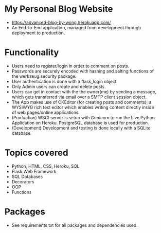 # My Personal Blog Website #

- https://advanced-blog-by-wong.herokuapp.com/
- An End-to-End application, managed from development through deployment to production.

# Functionality #
- Users need to register/login in order to comment on posts.
- Passwords are securely encoded with hashing and salting functions of the werkzeug.security package.
- User authentication is done with a flask_login object
- Only Admin users can create and delete posts.
- Users can get in contact with the the owner(me) by sending a message, which gets transferred via email over a SMTP client session object.
- The App makes use of CKEditor (for creating posts and comments); a WYSIWYG rich text editor which enables writing content directly inside of web pages/online applications.
- (Production) WSGI server is setup with Gunicorn to run the Live Python Application on Heroku. PostgreSQL database is used for production.
- (Development) Development and testing is done locally with a SQLite database.

# Topics covered #
- Python, HTML, CSS, Heroku, SQL
- Flask Web Framework
- SQL Databases
- Decorators
- OOP
- Functions

 # Packages # 
- See requirements.txt for all packages and dependencies used.
